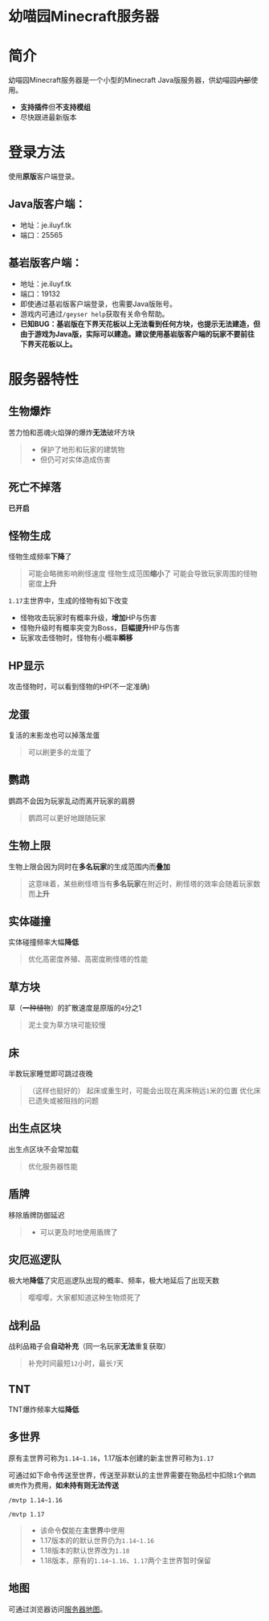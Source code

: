 幼喵园Minecraft服务器
=
# 简介
幼喵园Minecraft服务器是一个小型的Minecraft Java版服务器，供幼喵园~~内部~~使用。
* **支持插件**但**不支持模组**
* 尽快跟进最新版本
# 登录方法
使用**原版**客户端登录。
## Java版客户端：
* 地址：je.iluyf.tk
* 端口：25565
## 基岩版客户端：
* 地址：je.iluyf.tk
* 端口：19132
* 即使通过基岩版客户端登录，也需要Java版账号。
* 游戏内可通过`/geyser help`获取有关命令帮助。
* **已知BUG：基岩版在下界天花板以上无法看到任何方块，也提示无法建造，但由于游戏为Java版，实际可以建造。建议使用基岩版客户端的玩家不要前往下界天花板以上。**
# 服务器特性
## 生物爆炸
苦力怕和恶魂火焰弹的爆炸**无法**破坏方块
> * 保护了地形和玩家的建筑物
> * 但仍可对实体造成伤害
## 死亡不掉落
**已开启**
## 怪物生成
怪物生成频率**下降**了
> 可能会略微影响刷怪速度
怪物生成范围**缩小**了
> 可能会导致玩家周围的怪物密度**上升**

`1.17`主世界中，生成的怪物有如下改变
* 怪物攻击玩家时有概率升级，**增加**HP与伤害
* 怪物升级时有概率突变为Boss，**巨幅提升**HP与伤害
* 玩家攻击怪物时，怪物有小概率**瞬移**
## HP显示
攻击怪物时，可以看到怪物的HP(不一定准确)
## 龙蛋
复活的末影龙也可以掉落龙蛋
> 可以刷更多的龙蛋了
## 鹦鹉
鹦鹉不会因为玩家乱动而离开玩家的肩膀
> 鹦鹉可以更好地跟随玩家
## 生物上限
生物上限会因为同时在**多名玩家**的生成范围内而**叠加**
> 这意味着，某些刷怪塔当有**多名玩家**在附近时，刷怪塔的效率会随着玩家数而**上升**
## 实体碰撞
实体碰撞频率大幅**降低**
> 优化高密度养殖、高密度刷怪塔的性能
## 草方块
草（~~一种植物~~）的扩散速度是原版的`4`分之1
> 泥土变为草方块可能较慢
## 床
半数玩家睡觉即可跳过夜晚
> （这样也挺好的）
起床或重生时，可能会出现在离床稍远`1`米的位置
> 优化床已遗失或被阻挡的问题
## 出生点区块
出生点区块不会常加载
> 优化服务器性能
## 盾牌
移除盾牌防御延迟
> * 可以更及时地使用盾牌了
## 灾厄巡逻队
极大地**降低**了灾厄巡逻队出现的概率、频率，极大地延后了出现天数
> 嘤嘤嘤，大家都知道这种生物烦死了
## 战利品
战利品箱子会**自动补充**（同一名玩家**无法**重复获取）
> 补充时间最短`12`小时，最长`7`天
## TNT
TNT爆炸频率大幅**降低**
## 多世界
原有主世界可称为`1.14~1.16`，1.17版本创建的新主世界可称为`1.17`

可通过如下命令传送至世界，传送至非默认的主世界需要在物品栏中扣除`1`个`鹦鹉螺壳`作为费用，**如未持有则无法传送**

`/mvtp 1.14~1.16`

`/mvtp 1.17`
> * 该命令**仅**能在**主世界**中使用
> * 1.17版本的的默认世界仍为`1.14~1.16`
> * 1.18版本的默认世界改为`1.18`
> * 1.18版本，原有的`1.14~1.16`、`1.17`两个主世界暂时保留
## 地图
可通过浏览器访问[服务器地图](http://je.iluyf.tk:25564/)。
